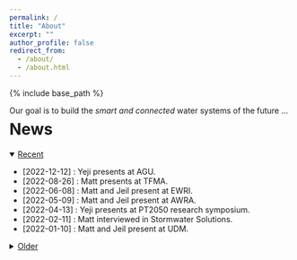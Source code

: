 ```yaml
---
permalink: /
title: "About"
excerpt: ""
author_profile: false
redirect_from: 
  - /about/
  - /about.html
---
```


{% include base_path %}

<div style="float:left">Our goal is to build the <i>smart and connected</i> water systems of the future ... <div id="cursor"></div></div>

<div id="webgl"></div>
<script src="../lib/three.min.js"></script>
<script src="../lib/TerrainLoader.js"></script>
<script>

 "use strict";

 var scene = new THREE.Scene();
 scene.background = new THREE.Color( 0x1a202c );

 var axes = new THREE.AxesHelper(0);
 scene.add(axes);

 const ambientLight = new THREE.AmbientLight(0xffffff, 0.9);

 scene.add(ambientLight);

 var renderer = new THREE.WebGLRenderer();
 document.body.appendChild(renderer.domElement);

 var camera = new THREE.PerspectiveCamera(45, 1, 0.1, 1000);
 camera.position.set(0, -50, 50);
 camera.rotation.set(3.14 / 4, 0, 0);

 function resizeCanvasToDisplaySize() {
    const canvas = renderer.domElement;
    const width = canvas.clientWidth;
    const height = canvas.clientHeight;
    if (canvas.width !== width ||canvas.height !== height) {
        renderer.setSize(width, height, false);
        camera.aspect = width / height;
        camera.updateProjectionMatrix();
    }
 }

 var terrainLoader_0 = new THREE.TerrainLoader();
 var terrainLoader_1 = new THREE.TerrainLoader();
 terrainLoader_0.load('../files/jotunheimen_flood.bin', function(data) {

     terrainLoader_1.load('../files/jotunheimen.bin', function(data) {
         const width = 200;
         const height = 200;
         const size = width * height;
         var geometry = new THREE.PlaneGeometry(45, 45, width - 1, height - 1);
         var texture_data = new Uint8ClampedArray(size);

         for (var i = 0, l = geometry.attributes.position.count; i < l; i++) {
             geometry.attributes.position.setZ(i, data[i] / 65535 * 10);
         }

         for (var i = 0, l = size; i < l; i++) {
             texture_data[i] = (data[i] / 65535 * 255);
         }

         const texture = new THREE.DataTexture(texture_data, width, height,
                                               THREE.LuminanceFormat, THREE.UnsignedByteType,
                                               THREE.UVMapping,
                                               THREE.ClampToEdgeMapping, THREE.ClampToEdgeMapping);
         texture.flipY = true;

         var material = new THREE.MeshBasicMaterial({
             map: texture,
             wireframe: false
         });

         var plane = new THREE.Mesh(geometry, material);
         scene.add(plane);
     });

     const width = 200;
     const height = 200;
     const size = width * height;
     var geometry = new THREE.PlaneGeometry(45, 45, width - 1, height - 1);
     var texture_data = new Uint8ClampedArray(size);

     for (var i = 0, l = geometry.attributes.position.count; i < l; i++) {
         geometry.attributes.position.setZ(i, (data[i] - 200) / 65535 * 10);
     }

     var material = new THREE.MeshBasicMaterial({
         color: 0x00ffff,
         opacity: 0.4,
         transparent: true,
         wireframe: false
     });

     var plane = new THREE.Mesh(geometry, material);
     scene.add(plane);

 });

 document.getElementById('webgl').appendChild(renderer.domElement);

 function animate() {

     resizeCanvasToDisplaySize();

     if (scene.children.length > 3) {
         scene.children[2].rotation.z += 0.005;
         scene.children[3].rotation.z += 0.005;
     }
     requestAnimationFrame(animate);
     renderer.render(scene, camera);
 }

 animate();

</script>

<!-- <div class="page__col-wrap"></div> -->

<h1>News</h1>

<details open>
    <summary><u>Recent</u></summary>
     <ul>
        <li>[2022-12-12] : Yeji presents at AGU.</li>
        <li>[2022-08-26] : Matt presents at TFMA.</li>
        <li>[2022-06-08] : Matt and Jeil present at EWRI.</li>
        <li>[2022-05-09] : Matt and Jeil present at AWRA.</li>
        <li>[2022-04-13] : Yeji presents at PT2050 research symposium.</li>
        <li>[2022-02-11] : Matt interviewed in Stormwater Solutions.</li>
        <li>[2022-01-10] : Matt and Jeil present at UDM.</li>
     </ul>
</details>

<details>
    <summary><u>Older</u></summary>
     <ul>
        <li>[2021-12-14] : Matt presents at AGU.</li>
        <li>[2021-10-22] : Matt presents at the WCE Seminar Series.</li>
        <li>[2021-10-01] : «Pipedream» published in EMS.</li>
        <li>[2021-07-21] : Matt interviewed in El Paso Matters.</li>
        <li>[2021-06-26] : «Observability-based sensor placement» published in WRR.</li>
        <li>[2021-05-13] : Matt presents at INCOSE.</li>
        <li>[2021-02-09] : «Multipollutant monitors» published in AMT.</li>
        <li>[2021-01-21] : Matt presents at EWRE Seminar Series.</li>
    </ul>
</details>

<br>

